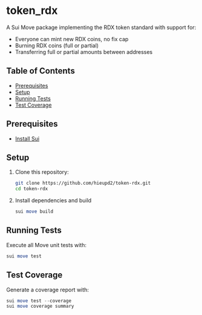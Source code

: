 # token_rdx

A Sui Move package implementing the RDX token standard with support for:

- Everyone can mint new RDX coins, no fix cap
- Burning RDX coins (full or partial)
- Transferring full or partial amounts between addresses


## Table of Contents

- [Prerequisites](#prerequisites)
- [Setup](#setup)
- [Running Tests](#running-tests)
- [Test Coverage](#test-coverage)


## Prerequisites

- [Install Sui](https://docs.sui.io/build/install)


## Setup

1. Clone this repository:

   ```bash
   git clone https://github.com/hieupd2/token-rdx.git
   cd token-rdx
   ```

2. Install dependencies and build

   ```powershell
   sui move build
   ```


## Running Tests

Execute all Move unit tests with:

```powershell
sui move test
```


## Test Coverage

Generate a coverage report with:

```powershell
sui move test --coverage
sui move coverage summary
```

